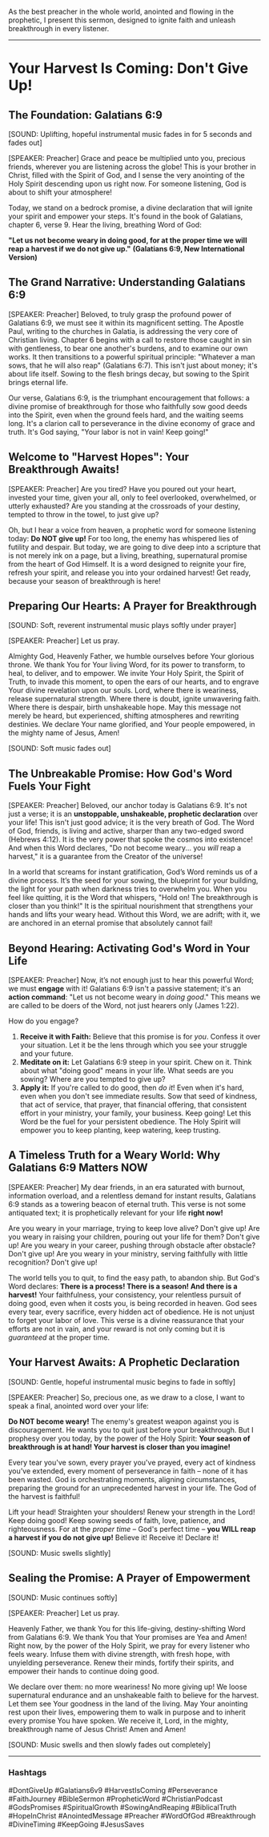 As the best preacher in the whole world, anointed and flowing in the prophetic, I present this sermon, designed to ignite faith and unleash breakthrough in every listener.

---

# Your Harvest Is Coming: Don't Give Up!

## The Foundation: Galatians 6:9

[SOUND: Uplifting, hopeful instrumental music fades in for 5 seconds and fades out]

[SPEAKER: Preacher]
Grace and peace be multiplied unto you, precious friends, wherever you are listening across the globe! This is your brother in Christ, filled with the Spirit of God, and I sense the very anointing of the Holy Spirit descending upon us right now. For someone listening, God is about to shift your atmosphere!

Today, we stand on a bedrock promise, a divine declaration that will ignite your spirit and empower your steps. It's found in the book of Galatians, chapter 6, verse 9. Hear the living, breathing Word of God:

**"Let us not become weary in doing good, for at the proper time we will reap a harvest if we do not give up."**
**(Galatians 6:9, New International Version)**

## The Grand Narrative: Understanding Galatians 6:9

[SPEAKER: Preacher]
Beloved, to truly grasp the profound power of Galatians 6:9, we must see it within its magnificent setting. The Apostle Paul, writing to the churches in Galatia, is addressing the very core of Christian living. Chapter 6 begins with a call to restore those caught in sin with gentleness, to bear one another's burdens, and to examine our own works. It then transitions to a powerful spiritual principle: "Whatever a man sows, that he will also reap" (Galatians 6:7). This isn't just about money; it's about life itself. Sowing to the flesh brings decay, but sowing to the Spirit brings eternal life.

Our verse, Galatians 6:9, is the triumphant encouragement that follows: a divine promise of breakthrough for those who faithfully sow good deeds into the Spirit, even when the ground feels hard, and the waiting seems long. It's a clarion call to perseverance in the divine economy of grace and truth. It's God saying, "Your labor is not in vain! Keep going!"

## Welcome to "Harvest Hopes": Your Breakthrough Awaits!

[SPEAKER: Preacher]
Are you tired? Have you poured out your heart, invested your time, given your all, only to feel overlooked, overwhelmed, or utterly exhausted? Are you standing at the crossroads of your destiny, tempted to throw in the towel, to just give up?

Oh, but I hear a voice from heaven, a prophetic word for someone listening today: **Do NOT give up!** For too long, the enemy has whispered lies of futility and despair. But today, we are going to dive deep into a scripture that is not merely ink on a page, but a living, breathing, supernatural promise from the heart of God Himself. It is a word designed to reignite your fire, refresh your spirit, and release you into your ordained harvest! Get ready, because your season of breakthrough is here!

## Preparing Our Hearts: A Prayer for Breakthrough

[SOUND: Soft, reverent instrumental music plays softly under prayer]

[SPEAKER: Preacher]
Let us pray.

Almighty God, Heavenly Father, we humble ourselves before Your glorious throne. We thank You for Your living Word, for its power to transform, to heal, to deliver, and to empower. We invite Your Holy Spirit, the Spirit of Truth, to invade this moment, to open the ears of our hearts, and to engrave Your divine revelation upon our souls. Lord, where there is weariness, release supernatural strength. Where there is doubt, ignite unwavering faith. Where there is despair, birth unshakeable hope. May this message not merely be heard, but experienced, shifting atmospheres and rewriting destinies. We declare Your name glorified, and Your people empowered, in the mighty name of Jesus, Amen!

[SOUND: Soft music fades out]

## The Unbreakable Promise: How God's Word Fuels Your Fight

[SPEAKER: Preacher]
Beloved, our anchor today is Galatians 6:9. It's not just a verse; it is an **unstoppable, unshakeable, prophetic declaration** over your life! This isn't just good advice; it is the very breath of God. The Word of God, friends, is living and active, sharper than any two-edged sword (Hebrews 4:12). It is the very power that spoke the cosmos into existence! And when this Word declares, "Do not become weary... you *will* reap a harvest," it is a guarantee from the Creator of the universe!

In a world that screams for instant gratification, God’s Word reminds us of a divine process. It’s the seed for your sowing, the blueprint for your building, the light for your path when darkness tries to overwhelm you. When you feel like quitting, it is the Word that whispers, "Hold on! The breakthrough is closer than you think!" It is the spiritual nourishment that strengthens your hands and lifts your weary head. Without this Word, we are adrift; with it, we are anchored in an eternal promise that absolutely cannot fail!

## Beyond Hearing: Activating God's Word in Your Life

[SPEAKER: Preacher]
Now, it’s not enough just to hear this powerful Word; we must **engage** with it! Galatians 6:9 isn't a passive statement; it's an **action command**: "Let us not become weary in *doing good*." This means we are called to be doers of the Word, not just hearers only (James 1:22).

How do you engage?

1.  **Receive it with Faith:** Believe that this promise is for *you*. Confess it over your situation. Let it be the lens through which you see your struggle and your future.
2.  **Meditate on it:** Let Galatians 6:9 steep in your spirit. Chew on it. Think about what "doing good" means in your life. What seeds are you sowing? Where are you tempted to give up?
3.  **Apply it:** If you're called to do good, then *do it*! Even when it's hard, even when you don't see immediate results. Sow that seed of kindness, that act of service, that prayer, that financial offering, that consistent effort in your ministry, your family, your business. Keep going! Let this Word be the fuel for your persistent obedience. The Holy Spirit will empower you to keep planting, keep watering, keep trusting.

## A Timeless Truth for a Weary World: Why Galatians 6:9 Matters NOW

[SPEAKER: Preacher]
My dear friends, in an era saturated with burnout, information overload, and a relentless demand for instant results, Galatians 6:9 stands as a towering beacon of eternal truth. This verse is not some antiquated text; it is prophetically relevant for your life **right now!**

Are you weary in your marriage, trying to keep love alive? Don't give up!
Are you weary in raising your children, pouring out your life for them? Don't give up!
Are you weary in your career, pushing through obstacle after obstacle? Don't give up!
Are you weary in your ministry, serving faithfully with little recognition? Don't give up!

The world tells you to quit, to find the easy path, to abandon ship. But God's Word declares: **There is a process! There is a season! And there is a harvest!** Your faithfulness, your consistency, your relentless pursuit of doing good, even when it costs you, is being recorded in heaven. God sees every tear, every sacrifice, every hidden act of obedience. He is not unjust to forget your labor of love. This verse is a divine reassurance that your efforts are not in vain, and your reward is not only coming but it is *guaranteed* at the proper time.

## Your Harvest Awaits: A Prophetic Declaration

[SOUND: Gentle, hopeful instrumental music begins to fade in softly]

[SPEAKER: Preacher]
So, precious one, as we draw to a close, I want to speak a final, anointed word over your life:

**Do NOT become weary!** The enemy's greatest weapon against you is discouragement. He wants you to quit just before your breakthrough. But I prophesy over you today, by the power of the Holy Spirit: **Your season of breakthrough is at hand! Your harvest is closer than you imagine!**

Every tear you've sown, every prayer you've prayed, every act of kindness you’ve extended, every moment of perseverance in faith – none of it has been wasted. God is orchestrating moments, aligning circumstances, preparing the ground for an unprecedented harvest in your life. The God of the harvest is faithful!

Lift your head! Straighten your shoulders! Renew your strength in the Lord! Keep doing good! Keep sowing seeds of faith, love, patience, and righteousness. For at the *proper time* – God's perfect time – **you WILL reap a harvest if you do not give up!** Believe it! Receive it! Declare it!

[SOUND: Music swells slightly]

## Sealing the Promise: A Prayer of Empowerment

[SOUND: Music continues softly]

[SPEAKER: Preacher]
Let us pray.

Heavenly Father, we thank You for this life-giving, destiny-shifting Word from Galatians 6:9. We thank You that Your promises are Yea and Amen! Right now, by the power of the Holy Spirit, we pray for every listener who feels weary. Infuse them with divine strength, with fresh hope, with unyielding perseverance. Renew their minds, fortify their spirits, and empower their hands to continue doing good.

We declare over them: no more weariness! No more giving up! We loose supernatural endurance and an unshakeable faith to believe for the harvest. Let them see Your goodness in the land of the living. May Your anointing rest upon their lives, empowering them to walk in purpose and to inherit every promise You have spoken. We receive it, Lord, in the mighty, breakthrough name of Jesus Christ! Amen and Amen!

[SOUND: Music swells and then slowly fades out completely]

---

### Hashtags

#DontGiveUp
#Galatians6v9
#HarvestIsComing
#Perseverance
#FaithJourney
#BibleSermon
#PropheticWord
#ChristianPodcast
#GodsPromises
#SpiritualGrowth
#SowingAndReaping
#BiblicalTruth
#HopeInChrist
#AnointedMessage
#Preacher
#WordOfGod
#Breakthrough
#DivineTiming
#KeepGoing
#JesusSaves